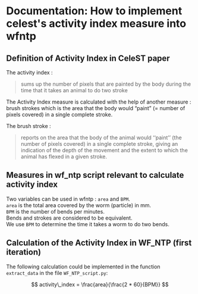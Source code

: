 # Documentation: How to implement celest's activity index measure into wfntp

## Definition of Activity Index in CeleST paper
The activity index : 
> sums up the number of pixels that are painted by the body during the time that it takes an animal to do two stroke  

The Activity Index measure is calculated with the help of another measure : brush strokes which is the area that the body would “paint” (= number of pixels covered) in a single complete stroke. 

The brush stroke : 
> reports on the area that the body of the animal would ‘‘paint’’ (the number of pixels covered) in a single complete stroke, giving an indication of the depth of the movement and the extent to which the animal has flexed in a given stroke.

## Measures in wf_ntp script relevant to calculate activity index
Two variables can be used in wfntp : `area` and `BPM`.  
`area` is the total area covered by the worm (particle) in mm.  
`BPM` is the number of bends per minutes.  
Bends and strokes are considered to be equivalent.     
We use `BPM` to determine the time it takes a worm to do two bends.  

## Calculation of the Activity Index in WF_NTP (first iteration)

The following calculation could be implemented in the function `extract_data` in the file `WF_NTP_script.py`:

$$
activity\_index = \frac{area}{\frac{2 * 60}{BPM}}
$$
